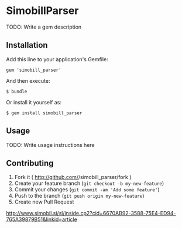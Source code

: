 # SimobillParser

TODO: Write a gem description

## Installation

Add this line to your application's Gemfile:

    gem 'simobill_parser'

And then execute:

    $ bundle

Or install it yourself as:

    $ gem install simobill_parser

## Usage

TODO: Write usage instructions here

## Contributing

1. Fork it ( http://github.com/<my-github-username>/simobill_parser/fork )
2. Create your feature branch (`git checkout -b my-new-feature`)
3. Commit your changes (`git commit -am 'Add some feature'`)
4. Push to the branch (`git push origin my-new-feature`)
5. Create new Pull Request


http://www.simobil.si/sl/inside.cp2?cid=6670AB92-3588-75E4-ED94-765A39879B51&linkid=article
